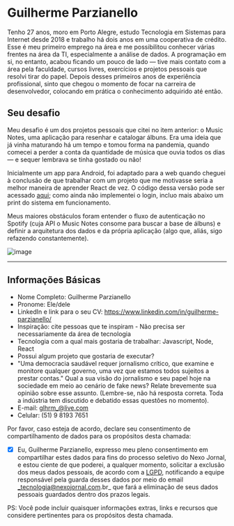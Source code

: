 # Guilherme Parzianello

Tenho 27 anos, moro em Porto Alegre, estudo Tecnologia em Sistemas para Internet desde 2018 e trabalho há dois anos em uma cooperativa de crédito. Esse é meu primeiro emprego na área e me possibilitou conhecer várias frentes na área da TI, especialmente a análise de dados. A programação em si, no entanto, acabou ficando um pouco de lado — tive mais contato com a área pela faculdade, cursos livres, exercícios e projetos pessoais que resolvi tirar do papel. Depois desses primeiros anos de experiência profissional, sinto que chegou o momento de focar na carreira de desenvolvedor, colocando em prática o conhecimento adquirido até então.

## Seu desafio

Meu desafio é um dos projetos pessoais que citei no item anterior: o Music Notes, uma aplicação para resenhar e catalogar álbuns. Era uma ideia que já vinha maturando há um tempo e tomou forma na pandemia, quando comecei a perder a conta da quantidade de música que ouvia todos os dias — e sequer lembrava se tinha gostado ou não!

Inicialmente um app para Android, foi adaptado para a web quando cheguei à conclusão de que trabalhar com um projeto que me motivasse seria a melhor maneira de aprender React de vez. O código dessa versão pode ser acessado [aqui](https://github.com/glhrrm/music-notes-web); como ainda não implementei o login, incluo mais abaixo um print do sistema em funcionamento.

Meus maiores obstáculos foram entender o fluxo de autenticação no Spotify (cuja API o Music Notes consome para buscar a base de álbuns) e definir a arquitetura dos dados e da própria aplicação (algo que, aliás, sigo refazendo constantemente).

![image](https://user-images.githubusercontent.com/46767547/119419864-75794280-bcd1-11eb-87b6-6a90ced9770f.png)

----

## Informações Básicas

- Nome Completo: Guilherme Parzianello
- Pronome: Ele/dele
- LinkedIn e link para o seu CV: https://www.linkedin.com/in/guilherme-parzianello/
- Inspiração: cite pessoas que te inspiram - Não precisa ser necessariamente da área de tecnologia
- Tecnologia com a qual mais gostaria de trabalhar: Javascript, Node, React
- Possui algum projeto que gostaria de executar?
- "Uma democracia saudável requer jornalismo crítico, que examine e monitore qualquer governo, uma vez que estamos todos sujeitos a prestar contas." Qual a sua visão do jornalismo e seu papel hoje na sociedade em meio ao cenário de fake news? Relate brevemente sua opinião sobre esse assunto. (Lembre-se, não há resposta correta. Toda a indústria tem discutido e debatido essas questões no momento).
- E-mail: glhrm_@live.com
- Celular: (51) 9 8193 7651

Por favor, caso esteja de acordo, declare seu consentimento de compartilhamento de dados para os propósitos desta chamada:

- [x] Eu, Guilherme Parzianello, expresso meu pleno consentimento em compartilhar estes dados para fins do processo seletivo do Nexo Jornal, e estou ciente de que poderei, a qualquer momento, solicitar a exclusão dos meus dados pessoais, de acordo com a [LGPD](http://www.planalto.gov.br/ccivil_03/_ato2015-2018/2018/lei/l13709.htm), notificando a equipe responsável pela guarda desses dados por meio do email _tecnologia@nexojornal.com.br_ que fará a eliminação de seus dados pessoais guardados dentro dos prazos legais.

PS: Você pode incluir quaisquer informações extras, links e recursos que considere pertinentes para os propósitos desta chamada.
